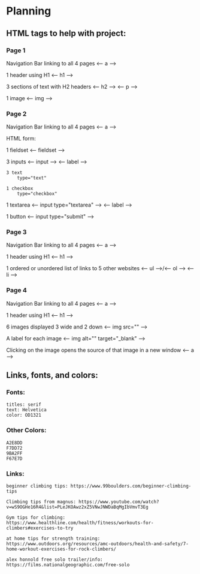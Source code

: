 # Planning

## HTML tags to help with project:

### Page 1

Navigation Bar linking to all 4 pages
    <-- a -->

1 header using H1
    <-- h1 -->

3 sections of text with H2 headers
    <-- h2 --> <-- p -->

1 image
    <-- img -->


### Page 2

Navigation Bar linking to all 4 pages
    <-- a -->

HTML form:

1 fieldset
    <-- fieldset -->

3 inputs
    <-- input --> <-- label -->

    3 text
        type="text"

    1 checkbox
        type="checkbox"

1 textarea
    <-- input type="textarea" --> <-- label -->

1 button
    <-- input type="submit" -->


### Page 3

Navigation Bar linking to all 4 pages
    <-- a -->

1 header using H1
    <-- h1 -->

1 ordered or unordered list of links to 5 other websites
    <-- ul -->/<-- ol --> <-- li -->


### Page 4

Navigation Bar linking to all 4 pages
    <-- a -->

1 header using H1
    <-- h1 -->

6 images displayed 3 wide and 2 down
    <-- img src="" -->

A label for each image
    <-- img alt="" target="_blank" -->

Clicking on the image opens the source of that image in a new window
    <-- a -->

## Links, fonts, and colors:

### Fonts:
    titles: serif
    text: Helvetica
    color: OD1321

### Other Colors:
    A2E8DD
    F7DD72
    9BA2FF
    F67E7D

### Links:
    beginner climbing tips: https://www.99boulders.com/beginner-climbing-tips

    Climbing tips from magnus: https://www.youtube.com/watch?v=wS9OGHe16R4&list=PLeJKOAwz2xZ5VNwJNWDaBqMgIbVmvT3Eg

    Gym tips for climbing: https://www.healthline.com/health/fitness/workouts-for-climbers#exercises-to-try

    at home tips for strength training: https://www.outdoors.org/resources/amc-outdoors/health-and-safety/7-home-workout-exercises-for-rock-climbers/

    alex honnold free solo trailer/info: https://films.nationalgeographic.com/free-solo
